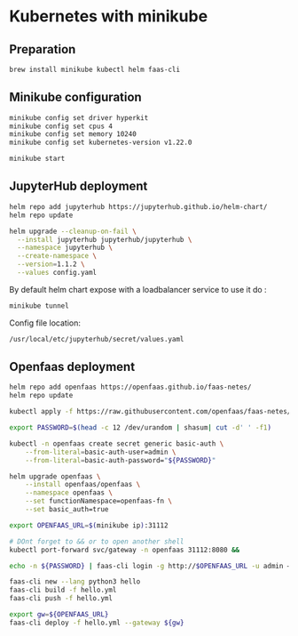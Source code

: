 # Kubernetes with minikube

## Preparation

```bash
brew install minikube kubectl helm faas-cli
```

## Minikube configuration

```bash
minikube config set driver hyperkit
minikube config set cpus 4
minikube config set memory 10240
minikube config set kubernetes-version v1.22.0

minikube start
```

## JupyterHub deployment

```bash
helm repo add jupyterhub https://jupyterhub.github.io/helm-chart/
helm repo update

helm upgrade --cleanup-on-fail \
  --install jupyterhub jupyterhub/jupyterhub \
  --namespace jupyterhub \
  --create-namespace \
  --version=1.1.2 \
  --values config.yaml
```

By default helm chart expose with a loadbalancer service to use it do :

```bash
minikube tunnel
```

Config file location: 

```bash
/usr/local/etc/jupyterhub/secret/values.yaml
```

## Openfaas deployment

```bash
helm repo add openfaas https://openfaas.github.io/faas-netes/
helm repo update

kubectl apply -f https://raw.githubusercontent.com/openfaas/faas-netes/master/namespaces.yml

export PASSWORD=$(head -c 12 /dev/urandom | shasum| cut -d' ' -f1)

kubectl -n openfaas create secret generic basic-auth \
    --from-literal=basic-auth-user=admin \
    --from-literal=basic-auth-password="${PASSWORD}"

helm upgrade openfaas \
    --install openfaas/openfaas \
    --namespace openfaas \
    --set functionNamespace=openfaas-fn \
    --set basic_auth=true

export OPENFAAS_URL=$(minikube ip):31112

# DOnt forget to && or to open another shell
kubectl port-forward svc/gateway -n openfaas 31112:8080 &&

echo -n ${PASSWORD} | faas-cli login -g http://$OPENFAAS_URL -u admin — password-stdin
```

```bash
faas-cli new --lang python3 hello
faas-cli build -f hello.yml
faas-cli push -f hello.yml

export gw=${OPENFAAS_URL}
faas-cli deploy -f hello.yml --gateway ${gw}
```
